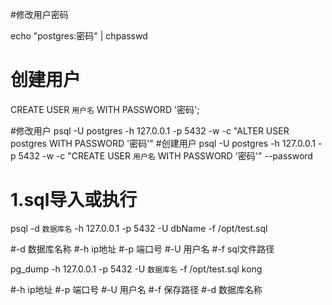 #修改用户密码

echo "postgres:密码" | chpasswd

# 创建用户

CREATE USER `用户名` WITH PASSWORD '密码';

#修改用户
psql -U postgres -h 127.0.0.1 -p 5432 -w -c "ALTER USER postgres WITH PASSWORD '密码'"
#创建用户
psql -U postgres -h 127.0.0.1 -p 5432 -w -c "CREATE USER `用户名` WITH PASSWORD '密码'" --password


# 1.sql导入或执行

psql -d `数据库名` -h 127.0.0.1 -p 5432 -U dbName -f /opt/test.sql

#-d 数据库名称
#-h ip地址
#-p 端口号
#-U 用户名
#-f sql文件路径

pg_dump  -h 127.0.0.1 -p 5432 -U `数据库名` -f /opt/test.sql kong


#-h ip地址
#-p 端口号
#-U 用户名
#-f 保存路径
#-d 数据库名称
